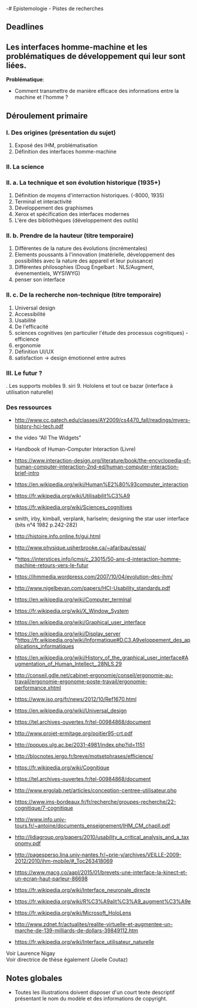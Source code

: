 -# Epistemologie - Pistes de recherches

## Deadlines 


## Les interfaces homme-machine et les problématiques de développement qui leur sont liées.

**Problématique**: 
* Comment transmettre de manière efficace des informations entre la machine et l'homme ?

## Déroulement primaire

### I. Des origines (présentation du sujet)
1. Exposé des IHM, problématisation 
2. Définition des interfaces homme-machine

### II. La science
### II. a. La technique et son évolution historique (1935+)

1. Définition de moyens d'interraction historiques. (-8000, 1935)
2. Terminal et interactivité
3. Développement des graphismes 
4. Xerox et spécification des interfaces modernes
5. L'ère des bibliothèques (développement des outils)

### II. b. Prendre de la hauteur (titre temporaire)

1. Différentes de la nature des évolutions (incrémentales)
2. Elements poussants à l'innovation (matérielle, développement des possibilités avec la nature des appareil et leur puissance)
3. Différentes philosophies (Doug Engelbart : NLS/Augment, évenementiels, WYSIWYG)
4. penser son interface


### II. c. De la recherche non-technique (titre temporaire)
1. Universal design 
1. Accessibilité
1. Usabilité
2. De l'efficacité 
3. sciences cognitives (en particulier l'étude des processus cognitiques) - efficience
3. ergonomie
4. Définition UI/UX
4. satisfaction -> design émotionnel entre autres

### III. Le futur ? 
. Les supports mobiles
9. siri
9. Hololens et tout ce bazar (interface à utilisation naturelle)

### Des ressources

* http://www.cc.gatech.edu/classes/AY2009/cs4470_fall/readings/myers-history-hci-tech.pdf
*  the video “All The Widgets”
*  Handbook of Human-Computer Interaction (Livre)
*  https://www.interaction-design.org/literature/book/the-encyclopedia-of-human-computer-interaction-2nd-ed/human-computer-interaction-brief-intro
*  https://en.wikipedia.org/wiki/Human%E2%80%93computer_interaction
*  https://fr.wikipedia.org/wiki/Utilisabilit%C3%A9
*  https://fr.wikipedia.org/wiki/Sciences_cognitives
*  smith, irby, kimball, verplank, harlselm; designing the star user interface (bits n°4 1982 p.242-282)
*  http://histoire.info.online.fr/gui.html
*  http://www.physique.usherbrooke.ca/~afaribau/essai/
*  *https://interstices.info/jcms/c_23015/50-ans-d-interaction-homme-machine-retours-vers-le-futur
*  https://ihmmedia.wordpress.com/2007/10/04/evolution-des-ihm/
*  http://www.nigelbevan.com/papers/HCI-Usability_standards.pdf
*  https://en.wikipedia.org/wiki/Computer_terminal
* https://fr.wikipedia.org/wiki/X_Window_System
* https://en.wikipedia.org/wiki/Graphical_user_interface
* https://en.wikipedia.org/wiki/Display_server
*https://fr.wikipedia.org/wiki/Informatique#D.C3.A9veloppement_des_applications_informatiques
* https://en.wikipedia.org/wiki/History_of_the_graphical_user_interface#Augmentation_of_Human_Intellect_.28NLS.29
* http://conseil.gdle.net/cabinet-ergonomie/conseil/ergonomie-au-travail/ergonomie-ergonome-poste-travail/ergonomie-performance.xhtml
* https://www.iso.org/fr/news/2012/10/Ref1670.html
* https://en.wikipedia.org/wiki/Universal_design
* https://tel.archives-ouvertes.fr/tel-00984868/document
* http://www.projet-ermitage.org/poitier95-crt.pdf
* http://popups.ulg.ac.be/2031-4981/index.php?id=1151
* http://blocnotes.iergo.fr/breve/motsetphrases/efficience/
* https://fr.wikipedia.org/wiki/Cognitique

* https://tel.archives-ouvertes.fr/tel-00984868/document
* http://www.ergolab.net/articles/conception-centree-utilisateur.php
* https://www.ims-bordeaux.fr/fr/recherche/groupes-recherche/22-cognitique/7-cognitique
* http://www.info.univ-tours.fr/~antoine/documents_enseignement/IHM_CM_chapII.pdf
* http://lidiagroup.org/papers/2010/usability_a_critical_analysis_and_a_taxonomy.pdf

* http://pagesperso.lina.univ-nantes.fr/~prie-y/archives/VEILLE-2009-2012/2010/ihm-mobile/#_Toc263418069
* https://www.macg.co/aapl/2015/01/brevets-une-interface-la-kinect-et-un-ecran-haut-parleur-86698
* https://fr.wikipedia.org/wiki/Interface_neuronale_directe
* https://fr.wikipedia.org/wiki/R%C3%A9alit%C3%A9_augment%C3%A9e
* https://fr.wikipedia.org/wiki/Microsoft_HoloLens
* http://www.zdnet.fr/actualites/realite-virtuelle-et-augmentee-un-marche-de-139-milliards-de-dollars-39849112.htm

* https://fr.wikipedia.org/wiki/Interface_utilisateur_naturelle

Voir Laurence Nigay   
Voir directrice de thèse également (Joelle Coutaz)

## Notes globales

* Toutes les illustrations doivent disposer d'un court texte descriptif présentant le nom du modèle et des informations de copyright.

